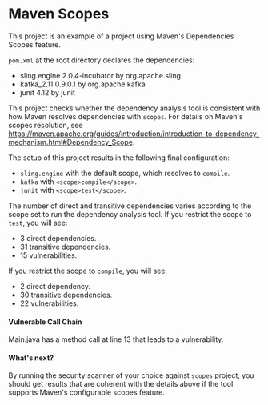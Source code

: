 # Maven Scopes

This project is an example of a project using Maven's Dependencies Scopes feature.

`pom.xml` at the root directory declares the dependencies:
- sling.engine 2.0.4-incubator by org.apache.sling
- kafka_2.11 0.9.0.1 by org.apache.kafka
- junit 4.12 by junit   

This project checks whether the dependency analysis tool is consistent with how Maven resolves dependencies with `scopes`. For details on Maven's scopes resolution, see https://maven.apache.org/guides/introduction/introduction-to-dependency-mechanism.html#Dependency_Scope.

The setup of this project results in the following final configuration:
- `sling.engine` with the default scope, which resolves to `compile`.
- `kafka` with `<scope>compile</scope>`.
- `junit` with `<scope>test</scope>`.

The number of direct and transitive dependencies varies according to the scope set to run the dependency analysis tool. If you restrict the scope to `test`, you will see:
- 3 direct dependencies.
- 31 transitive dependencies.
- 15 vulnerabilities.

If you restrict the scope to `compile`, you will see:
- 2 direct dependency.
- 30 transitive dependencies.
- 22 vulnerabilities.

#### Vulnerable Call Chain
Main.java has a method call at line 13 that leads to a vulnerability.

#### What's next?
By running the security scanner of your choice against `scopes` project, you should get results that are coherent with the details above if the tool supports Maven's configurable scopes feature.
